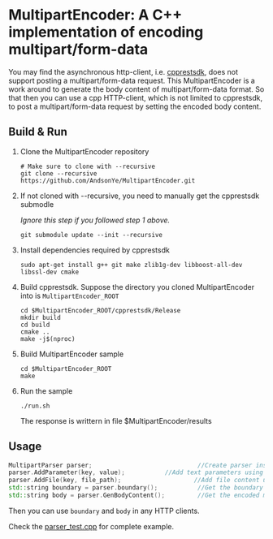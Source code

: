 # MultipartEncoder: A C++ implementation of encoding multipart/form-data

You may find the asynchronous http-client, i.e. [cpprestsdk](https://github.com/Microsoft/cpprestsdk), does not support posting a multipart/form-data request. This MultipartEncoder is a work around to generate the body content of multipart/form-data format. So that then you can use a cpp HTTP-client, which is not limited to cpprestsdk, to post a multipart/form-data request by setting the encoded body content.

## Build & Run

1. Clone the MultipartEncoder repository
   ```Shell
   # Make sure to clone with --recursive
   git clone --recursive https://github.com/AndsonYe/MultipartEncoder.git
   ```

2. If not cloned with --recursive, you need to manually get the cpprestsdk submodle

   *Ignore this step if you followed step 1 above.*

   ```Shell
   git submodule update --init --recursive
   ```

3. Install dependencies required by cpprestsdk
   ```Shell
   sudo apt-get install g++ git make zlib1g-dev libboost-all-dev libssl-dev cmake
   ```

4. Build cpprestsdk. Suppose the directory you cloned MultipartEncoder into is `MultipartEncoder_ROOT`
   ```Shell
   cd $MultipartEncoder_ROOT/cpprestsdk/Release
   mkdir build
   cd build
   cmake ..
   make -j$(nproc)
   ```

5. Build MultipartEncoder sample
   ```Shell
   cd $MultipartEncoder_ROOT
   make
   ```
6. Run the sample
   ```Shell
   ./run.sh
   ```

   The response is writtern in file $MultipartEncoder/results

## Usage

```cpp
MultipartParser parser;                             //Create parser instance;
parser.AddParameter(key, value);           //Add text parameters using AddParameter
parser.AddFile(key, file_path);                    //Add file content using AddFile
std::string boundary = parser.boundary();           //Get the boundary generated by parser, each parser has its unique boundary, this boundary should be set in the HTTP request's header
std::string body = parser.GenBodyContent();         //Get the encoded multipart/form-data body content
```
Then you can use `boundary` and `body` in any HTTP clients.

Check the [parser_test.cpp](https://github.com/AndsonYe/MultipartEncoder/blob/master/parser_test.cpp) for complete example.
